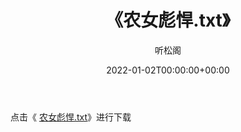 ﻿---
title:  《农女彪悍.txt》
date:   2022-01-02T00:00:00+00:00
author: 听松阁
layout: post
permalink: /农女彪悍/
categories: 小说
tags: [小说]
---

点击《 [农女彪悍.txt](http://img.660000.xyz/bookstukust/book/bntxt/10/农女彪悍.txt)》进行下载